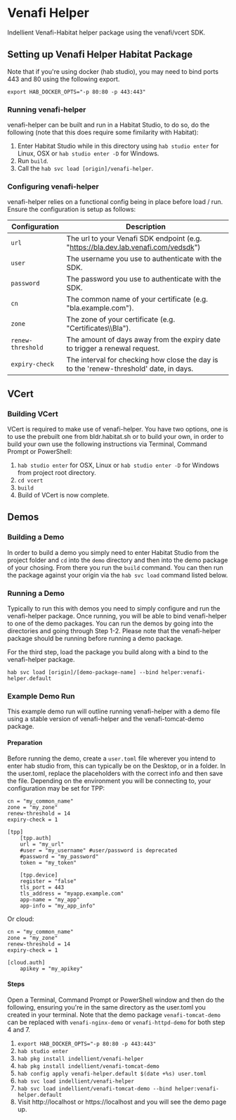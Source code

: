 # Venafi Helper
Indellient Venafi-Habitat helper package using the venafi/vcert SDK.

## Setting up Venafi Helper Habitat Package

Note that if you're using docker (hab studio), you may need to bind ports 443 and 80 using the following export. 

`export HAB_DOCKER_OPTS="-p 80:80 -p 443:443"`

### Running venafi-helper
venafi-helper can be built and run in a Habitat Studio, to do so, do the following (note that this does require some fimilarity with Habitat): 
1. Enter Habitat Studio while in this directory using `hab studio enter` for Linux, OSX or `hab studio enter -D` for Windows.
2. Run `build`.
3. Call the `hab svc load [origin]/venafi-helper`.

### Configuring venafi-helper
venafi-helper relies on a functional config being in place before load / run. Ensure the configuration is setup as follows:

| Configuration     |  Description                                                                           |
|-------------------|----------------------------------------------------------------------------------------|
| `url`             | The url to your Venafi SDK endpoint (e.g. "https://bla.dev.lab.venafi.com/vedsdk")     |
| `user`            | The username you use to authenticate with the SDK.                                     |
| `password`        | The password you use to authenticate with the SDK.                                     |
| `cn`              | The common name of your certificate (e.g. "bla.example.com").                          |
| `zone`            | The zone of your certificate (e.g. "Certificates\\\\Bla").                             |
| `renew-threshold` | The amount of days away from the expiry date to trigger a renewal request.             |
| `expiry-check`    | The interval for checking how close the day is to the 'renew-threshold' date, in days. |

## VCert 

### Building VCert
VCert is required to make use of venafi-helper. You have two options, one is to use the prebuilt one from bldr.habitat.sh or to build your own, in order to build your own use the following instructions via Terminal, Command Prompt or PowerShell:
1. `hab studio enter` for OSX, Linux or `hab studio enter -D` for Windows from project root directory.
2. `cd vcert`
3. `build`
4. Build of VCert is now complete.

## Demos

### Building a Demo
In order to build a demo you simply need to enter Habitat Studio from the project folder and `cd` into the `demo` directory and then into the demo package of your chosing. From there you run the `build` command. You can then run the package against your origin via the `hab svc load` command listed below.

### Running a Demo
Typically to run this with demos you need to simply configure and run the venafi-helper package. Once running, you will be able to bind venafi-helper to one of the demo packages. You can run the demos by going into the directories and going through Step 1-2. Please note that the venafi-helper package should be running before running a demo package. 

For the third step, load the package you build along with a bind to the venafi-helper package.

`hab svc load [origin]/[demo-package-name] --bind helper:venafi-helper.default`

### Example Demo Run
This example demo run will outline running venafi-helper with a demo file using a stable version of venafi-helper and the venafi-tomcat-demo package. 

#### Preparation 
Before running the demo, create a `user.toml` file wherever you intend to enter hab studio from, this can typically be on the Desktop, or in a folder. In the user.toml, replace the placeholders with the correct info and then save the file. Depending on the environment you will be connecting to, your configuration may be set for TPP:
```
cn = "my_common_name"
zone = "my_zone"
renew-threshold = 14
expiry-check = 1

[tpp]
	[tpp.auth]
	url = "my_url"
	#user = "my_username" #user/password is deprecated
	#password = "my_password"
	token = "my_token"

	[tpp.device]
	register = "false"
	tls_port = 443
	tls_address = "myapp.example.com"
	app-name = "my_app"
	app-info = "my_app_info"
```

Or cloud:
```
cn = "my_common_name"
zone = "my_zone"
renew-threshold = 14
expiry-check = 1

[cloud.auth]
	apikey = "my_apikey"

```

#### Steps
Open a Terminal, Command Prompt or PowerShell window and then do the following, ensuring you're in the same directory as the user.toml you created in your terminal. Note that the demo package `venafi-tomcat-demo` can be replaced with `venafi-nginx-demo` or `venafi-httpd-demo` for both step 4 and 7.
1. `export HAB_DOCKER_OPTS="-p 80:80 -p 443:443"`
2. `hab studio enter`
3. `hab pkg install indellient/venafi-helper`
4. `hab pkg install indellient/venafi-tomcat-demo`
5. `hab config apply venafi-helper.default $(date +%s) user.toml`
6. `hab svc load indellient/venafi-helper`
7. `hab svc load indellient/venafi-tomcat-demo --bind helper:venafi-helper.default`
8. Visit http://localhost or https://localhost and you will see the demo page up.
                                    
